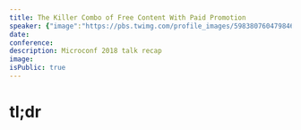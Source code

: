 ```yaml
---
title: The Killer Combo of Free Content With Paid Promotion
speaker: {"image":"https://pbs.twimg.com/profile_images/598380760479846401/H2ahjk3H.jpg","name":"Jordan Gal","title":"Co-Founder & CEO, CartHook","bioUrl":"https://www.microconf.com/growth/speakers/jordan-gal/","twitter":"JordanGal","website":"http://www.CartHook.com","location":"Portland, OR","description":"Family first, then business, then pleasure. Cofounder at https://t.co/5xK0fQuBt8 and cohost of https://t.co/vXUPT1L08x.","verified":false}
date:
conference:
description: Microconf 2018 talk recap
image:
isPublic: true
---
```


# tl;dr
